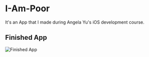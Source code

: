 # I-Am-Poor
It's an App that I made during Angela Yu's iOS development course.

## Finished App
![Finished App](https://github.com/londonappbrewery/Images/blob/master/I%20Am%20Poor.png)

